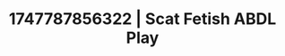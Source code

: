 ---
categories:
- Coworker crush
- Eco-erotica
- Erotic voice acting
- Consent-based play
- Rough sex
image: /assets/images/1747787856322.png
layout: post
seo:
  description: Featured content with exclusive ABDL Play, Scat Fetish. HD images available.
  keywords: ABDL Play, Scat Fetish
  og_image: /assets/images/1747787856322.png
  schema_type: VisualArtwork
tags:
- ABDL Play
- Scat Fetish
- '#1747787856322'
title: 1747787856322 | Scat Fetish ABDL Play
---